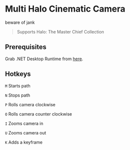 # Multi Halo Cinematic Camera

beware of jank
> Supports Halo: The Master Chief Collection

## Prerequisites
Grab .NET Desktop Runtime from [here](https://dotnet.microsoft.com/en-us/download/dotnet/8.0).

## Hotkeys
```M``` Starts path

```N``` Stops path

```P``` Rolls camera clockwise

```O``` Rolls camera counter clockwise

```I``` Zooms camera in

```U``` Zooms camera out

```K``` Adds a keyframe
